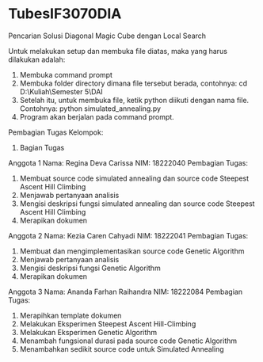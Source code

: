 # TubesIF3070DIA
Pencarian Solusi Diagonal Magic Cube dengan Local Search

Untuk melakukan setup dan membuka file diatas, maka yang harus dilakukan adalah:
1. Membuka command prompt
2. Membuka folder directory dimana file tersebut berada, contohnya:
   cd D:\Kuliah\Semester 5\DAI
3. Setelah itu, untuk membuka file, ketik python diikuti dengan nama file. Contohnya:
   python simulated_annealing.py
4. Program akan berjalan pada command prompt. 

Pembagian Tugas Kelompok:
1. Bagian Tugas

Anggota 1
Nama: Regina Deva Carissa
NIM: 18222040
Pembagian Tugas:
1. Membuat source code simulated annealing dan source code Steepest Ascent Hill Climbing
2. Menjawab pertanyaan analisis
3. Mengisi deskripsi fungsi simulated annealing dan source code Steepest Ascent Hill Climbing
4. Merapikan dokumen

Anggota 2
Nama: Kezia Caren Cahyadi
NIM: 18222041
Pembagian Tugas:
1. Membuat dan mengimplementasikan source code Genetic Algorithm
2. Menjawab pertanyaan analisis
3. Mengisi deskripsi fungsi Genetic Algorithm
4. Merapikan dokumen

Anggota 3
Nama: Ananda Farhan Raihandra
NIM: 18222084
Pembagian Tugas:
1. Merapihkan template dokumen
2. Melakukan Eksperimen Steepest Ascent Hill-Climbing
3. Melakukan Eksperimen Genetic Algorithm
4. Menambah fungsional durasi pada  source code Genetic Algorithm
5. Menambahkan sedikit source code untuk Simulated Annealing 

